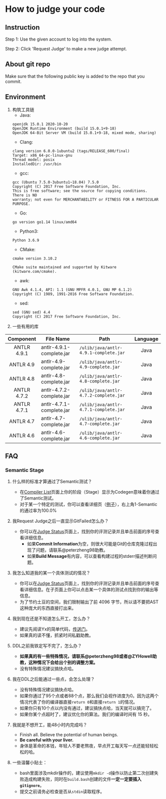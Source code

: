 # How to judge your code

## Instruction
Step 1: Use the given account to log into the system.

Step 2: Click 'Request Judge' to make a new judge attempt.

## About git repo
Make sure that the following public key is added to the repo that you commit.

## Environment
1. 构筑工具链
    - Java:
    ```
    openjdk 15.0.1 2020-10-20
    OpenJDK Runtime Environment (build 15.0.1+9-18)
    OpenJDK 64-Bit Server VM (build 15.0.1+9-18, mixed mode, sharing)
    ```
    - Clang: 
    ```
    clang version 6.0.0-1ubuntu2 (tags/RELEASE_600/final)
    Target: x86_64-pc-linux-gnu
    Thread model: posix
    InstalledDir: /usr/bin
    ```
    - gcc:
    ```
    gcc (Ubuntu 7.5.0-3ubuntu1~18.04) 7.5.0
    Copyright (C) 2017 Free Software Foundation, Inc.
    This is free software; see the source for copying conditions.  There is NO
    warranty; not even for MERCHANTABILITY or FITNESS FOR A PARTICULAR PURPOSE.
    ```
    - Go:
    ```
    go version go1.14 linux/amd64
    ```
    - Python3:
    ```
    Python 3.6.9
    ```
    - CMake:
    ```
    cmake version 3.10.2

    CMake suite maintained and supported by Kitware (kitware.com/cmake).
    ```
    - awk:
    ```
    GNU Awk 4.1.4, API: 1.1 (GNU MPFR 4.0.1, GNU MP 6.1.2)
    Copyright (C) 1989, 1991-2016 Free Software Foundation.
    ```
    - sed:
    ```
    sed (GNU sed) 4.4
    Copyright (C) 2017 Free Software Foundation, Inc.
    ```
2. 一些有用的库

| Component | File Name | Path | Language |
|:-----------:|-----------|------|:----------:|
|ANTLR 4.9.1| antlr-4.9.1-complete.jar |`/ulib/java/antlr-4.9.1-complete.jar`|Java|
|ANTLR 4.9| antlr-4.9-complete.jar |`/ulib/java/antlr-4.9-complete.jar`|Java|
|ANTLR 4.8| antlr-4.8-complete.jar |`/ulib/java/antlr-4.8-complete.jar`|Java|
|ANTLR 4.7.2| antlr-4.7.2-complete.jar |`/ulib/java/antlr-4.7.2-complete.jar`|Java|
|ANTLR 4.7.1| antlr-4.7.1-complete.jar |`/ulib/java/antlr-4.7.1-complete.jar`|Java|
|ANTLR 4.7| antlr-4.7-complete.jar |`/ulib/java/antlr-4.7-complete.jar`|Java|
|ANTLR 4.6| antlr-4.6-complete.jar |`/ulib/java/antlr-4.6-complete.jar`|Java|


## FAQ
### Semantic Stage
1. 什么样的标准才算通过了Semantic测试？
    - 在[Compiler List](http://52.82.12.10:20500/compiler/list)页面上你的阶段（Stage）显示为Codegen意味着你通过了Semantic测试。
    - 对于某一个特定的测试，你可以查看详细页（[例子](http://52.82.12.10:20500/judge/detail/1/RxDNTPR8hakoTvfdRd4uZF)），右上角1-Semantic的通过率为100.0%

2. 我Request Judge之后一直显示GitFailed怎么办？
    - 你可以在[Judge Status](http://52.82.12.10:20500/judge/list/0)页面上，找到你的评测记录并且单击前面的序号查看详细信息。
        - 如果**Commit Information**为空，则很大可能是Git的仓库克隆过程出现了问题，请联系@peterzheng98助教。
        - 如果**Build Message**有内容，可以查看构建过程的stderr描述判断问题。

3. 我怎么知道我的某一个具体测试的情况？
    - 你可以在[Judge Status](http://52.82.12.10:20500/judge/list/0)页面上，找到你的评测记录并且单击前面的序号查看详细信息。在子页面上你可以点击某一个具体的测试点找到你的输出等信息。
    - 为了节约土豆的空间，我们限制输出了前 4096 字节，所以请不要把AST这种庞大的东西直接打出来。

4. 我到现在还是不知道怎么开工，怎么办？
    - 建议先阅读Yx的简单代码，[传送门](https://github.com/ZYHowell/Yx)。
    - 如果真的读不懂，抓紧时间私戳助教。

5. DDL之前我铁定写不完了，怎么办？
    - **如果真的有一些特殊情况，请联系@peterzheng98或者@ZYHowell助教，这种情况下会给出个别的调整方案。**
    - 没有特殊情况建议搞快点哈。

6. 我在DDL之后能通过一些点，会怎么处理？
    - 没有特殊情况建议搞快点哈。
    - 如果你通过了95个点或者88个点，那么我们会视作进度为0。因为这两个情况代表了你的编译器直接`return 0`和直接`return 1`的情况。
    - 如果你只有10个点以内没有通过，建议搞快点哈，当天就可以搞完了。
    - 如果你某个点超时了，建议优化你的算法。我们的编译时间有 15 秒。

7. 我就是不想开工，能48小时内完成吗？
    - Finish all. Believe the potential of human beings.
    - **Be careful with your liver.**
    - 身体是革命的本钱，年轻人不要老熬夜，早点开工每天写一点还能轻轻松松的哈。

8. 一些温馨小贴士：
    - bash里面涉及mkdir操作的，建议使用`mkdir -d`操作以防止第二次创建失败造成构建失败，同时在`build.bash`创建的文件**一定一定要插入`gitignore`**。
    - 提交之前请务必检查是否从`stdin`读取程序。
